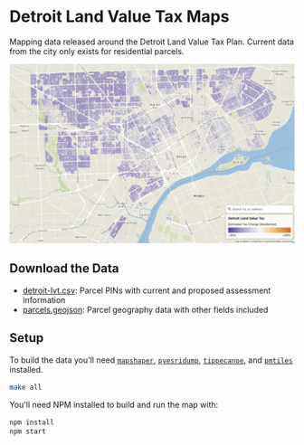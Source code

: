 # Detroit Land Value Tax Maps

Mapping data released around the Detroit Land Value Tax Plan. Current data from the city only exists for residential parcels.

![Screenshot Land Value Tax map](./public/map.png "Screenshot Land Value Tax map")

## Download the Data

- [detroit-lvt.csv](https://detroit-land-value-tax-maps.us-east-1.linodeobjects.com/data/detroit-lvt.csv): Parcel PINs with current and proposed assessment information
- [parcels.geojson](https://detroit-land-value-tax-maps.us-east-1.linodeobjects.com/data/parcels.geojson): Parcel geography data with other fields included

## Setup

To build the data you'll need [`mapshaper`](https://github.com/mbloch/mapshaper), [`pyesridump`](https://github.com/openaddresses/pyesridump), [`tippecanoe`](https://github.com/felt/tippecanoe), and [`pmtiles`](https://github.com/protomaps/go-pmtiles) installed.

```sh
make all
```

You'll need NPM installed to build and run the map with:

```sh
npm install
npm start
```
